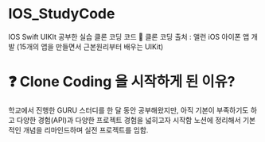 # IOS_StudyCode

IOS Swift UIKIt 공부한 실습 클론 코딩 코드
📌 클론 코딩 출처 : 앨런 iOS 아이폰 앱 개발 (15개의 앱을 만들면서 근본원리부터 배우는 UIKit)

# ❓ Clone Coding 을 시작하게 된 이유?
학교에서 진행한 GURU 스터디를 한 달 동안 공부해왔지만, 아직 기본이 부족하기도 하고 다양한 경험(API)과 다양한 프로젝트 경험을 넓히고자 시작함
노션에 정리해서 기본적인 개념을 리마인드하며 실전 프로젝트를 임함.
